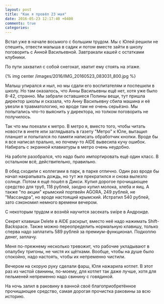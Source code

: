 ```yaml
---
layout: post
title: "Как я провёл 23 мая"
date: 2016-05-23 12:17:40 +0400
comments: true
categories: 
---
```

Встал уже в начале восьмого с большим трудом. Мы с Юлей решили не спешить, отвести малыша в садик и потом вместе зайти в школу поговорить с Анной Васильевной. Завтракали кашей с остатками клубники. 

По пути захватил с собой снегокат, хватит ему стоять на этаже.

{% img center /images/2016/IMG_20160523_083031_800.jpg %}

Малыш упирался и ныл, но мы сдали его воспитателям и поспешили в школу. Но там оказалось, что Анны Васильевны ещё нет, хотя уже было 8-42, странно. Мы забрали оставшиеся Полины вещи, тут пришла директор школы и сказала, что Анну Васильевну сбила машина и её увезли в травматологию, но вроде там не очень серьёзно. Мы попытались что-то выяснить у директора, но толком поговорить не получилось.

Так что мы поехали к метро. В метро я, вместо того, чтобы читать новости в инете или заглядывать в газету "Метро" к Юле, вытащил планшет и попытался по памяти написать обработчик кнопки. Вроде бы я все написал прально, но почему-то AIDE вывесила кучу ошибок. Набирать с экранной клавиатуры в метро очень неудобно.

На работе разобрался, что надо было импортировать ещё один класс. В остальном всё, действительно, правильно.

В обед сходили с коллегами в парк, в парке отлично. Один раз вроде бы начал накрапывать дождь, но тут же прекратился и снова вылезло солнце. Потом я ещё пошёл в Дикси. Купил дорогое прочищающее средство для труб, 118 рублей, заодно купил молока, хлеба и яиц. А также "по акции" крымский портвейн AGORA, 249 рублей, не "Массандра", но вроде настоящий крымский. Истратил 540 рублей, зато сэкономил немного времени вечером.

С некоторым трудом и вознёй научится засекать swipe в Андроиде.

Секрет клавиши Delete в AIDE раскрыт, вместо неё надо нажимать Shift-Backspace. Также можно переопределить нормальную клавишу, только сперва надо заплатить 589 рублей за премиум-функционал. Подкоплю денег, заплачу.  

Меня по-прежнему несколько тревожит, что рабочие укладывают в опалубку тригоны, не чистя их щётками. Вообще, чтобы на душе было спокойно, надо настоять, чтобы их непременно чистили.

Вечером на скорую руку сделали фарш, Юля нажарила котлет. В этот раз из чистой свинины, по-моему, для котлет так даже лучше, хотя для пельменей непременно надо свинину с говядиной. 

На ночь залил в раковину в ванной своё благоприобретённое прочищающее средство, самая дорогая прочистка раковины за всю историю.